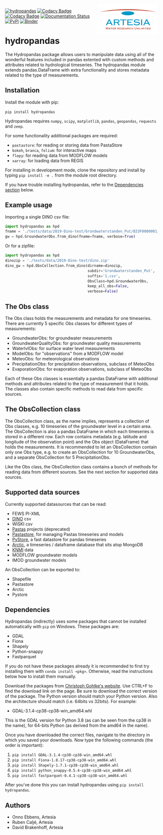 <img src="/docs/_static/Artesia_logo.jpg" alt="Artesia" width="200" align="right">

[![hydropandas](https://github.com/ArtesiaWater/hydropandas/workflows/hydropandas/badge.svg)](https://github.com/ArtesiaWater/hydropandas/actions?query=workflow%3Ahydropandas)
[![Codacy Badge](https://app.codacy.com/project/badge/Grade/c1b99f474bdc49b0a47e00e4e9f66c2f)](https://www.codacy.com/gh/ArtesiaWater/hydropandas/dashboard?utm_source=github.com&utm_medium=referral&utm_content=ArtesiaWater/hydropandas&utm_campaign=Badge_Grade)
[![Codacy Badge](https://app.codacy.com/project/badge/Coverage/c1b99f474bdc49b0a47e00e4e9f66c2f)](https://www.codacy.com/gh/ArtesiaWater/hydropandas/dashboard?utm_source=github.com&utm_medium=referral&utm_content=ArtesiaWater/hydropandas&utm_campaign=Badge_Coverage)
[![Documentation Status](https://readthedocs.org/projects/hydropandas/badge/?version=latest)](https://hydropandas.readthedocs.io/en/latest/?badge=latest)
[![PyPi](https://img.shields.io/pypi/v/hydropandas.svg)](https://pypi.python.org/pypi/hydropandas)
[![Binder](https://mybinder.org/badge_logo.svg)](https://mybinder.org/v2/gh/ArtesiaWater/hydropandas/master)

# hydropandas

The Hydropandas package allows users to manipulate data using 
all of the wonderful features included in pandas extented with custom methods and attributes related to hydrological timeseries. The hydropandas 
module extends pandas.DataFrame with extra functionality and stores metadata 
related to the type of measurements.

## Installation

Install the module with pip:

`pip install hydropandas`

Hydropandas requires `numpy`, `scipy`, `matplotlib`, `pandas`, `geopandas`, 
`requests` and `zeep`. 

For some functionality additional packages are required:

-   `pastastore`: for reading or storing data from PastaStore
-   `bokeh`, `branca`, `folium`: for interactive maps
-   `flopy`: for reading data from MODFLOW models
-   `xarray`: for loading data from REGIS

For installing in development mode, clone the repository and install by
typing `pip install -e .` from the module root directory.

If you have trouble installing hydropandas, refer to the 
[Dependencies section](#dependencies) below.

## Example usage

Importing a single DINO csv file:

```python
import hydropandas as hpd
fname = './tests/data/2019-Dino-test/Grondwaterstanden_Put/B33F0080001_1.csv'
gw = hpd.GroundwaterObs.from_dino(fname=fname, verbose=True)
```

Or for a zipfile:

```python
import hydropandas as hpd
dinozip = './tests/data/2019-Dino-test/dino.zip'
dino_gw = hpd.ObsCollection.from_dino(dirname=dinozip,
                                      subdir='Grondwaterstanden_Put',
                                      suffix='1.csv',
                                      ObsClass=hpd.GroundwaterObs,
                                      keep_all_obs=False,
                                      verbose=False)
```

## The Obs class

The Obs class holds the measurements and metadata for one timeseries. There are 
currently 5 specific Obs classes for different types of measurements:

-   GroundwaterObs: for groundwater measurements
-   GroundwaterQualityObs: for groundwater quality measurements
-   WaterlvlObs: for surface water level measurements
-   ModelObs: for "observations" from a MODFLOW model
-   MeteoObs: for meteorological observations
-   PrecipitationObs: for precipitation observations, subclass of MeteoObs
-   EvaporationObs: for evaporation observations, subclass of MeteoObs

Each of these Obs classes is essentially a pandas DataFrame with additional 
methods and attributes related to the type of measurement that it holds. 
The classes also contain specific methods to read data from specific sources.

## The ObsCollection class

The ObsCollection class, as the name implies, represents a collection of Obs 
classes, e.g. 10 timeseries of the groundwater level in a certain area. The 
ObsCollection is also a pandas DataFrame in which each timeseries is stored 
in a different row. Each row contains metadata (e.g. latitude and longitude 
of the observation point) and the Obs object (DataFrame) that holds the 
measurements. It is recommended to let an ObsCollection contain only one Obs 
type, e.g. to create an ObsCollection for 10 GroundwaterObs, and a separate 
ObsCollection for 5 PrecipitationObs.

Like the Obs class, the ObsCollection class contains a bunch of methods for 
reading data from different sources. See the next section for supported data 
sources.

## Supported data sources

Currently supported datasources that can be read:

-   FEWS PI-XML
-   [DINO](https://www.dinoloket.nl) csv
-   WISKI csv
-   [Pastas](https://github.com/pastas/pastas) projects (deprecated)
-   [Pastastore](https://github.com/pastas/pastastore), for managing Pastas timeseries and models
-   [PyStore](https://github.com/ranaroussi/pystore), a fast datastore for pandas timeseries
-   [Arctic](https://github.com/man-group/arctic), a timeseries / dataframe database that sits atop MongoDB
-   [KNMI](https://www.knmi.nl/kennis-en-datacentrum/achtergrond/data-ophalen-vanuit-een-script) data
-   MODFLOW groundwater models
-   IMOD groundwater models

An ObsCollection can be exported to:

-   Shapefile
-   Pastastore
-   Arctic
-   Pystore

## Dependencies

Hydropandas (indirectly) uses some packages that cannot be installed 
automatically with `pip` on Windows. These packages are:

-   GDAL
-   Fiona
-   Shapely
-   Python-snappy
-   Fastparquet

If you do not have these packages already it is recommended to first try 
installing them with `conda install <pkg>`. Otherwise, read the instructions 
below how to install them manually.

Download the packages from [Christoph Gohlke's website](https://www.lfd.uci.edu/~gohlke/pythonlibs). 
Use CTRL+F to find the download link on the page. Be sure to download the 
correct version of the package. The Python version should match your Python 
version. Also the architecture should match (i.e. 64bits vs 32bits). 
For example:

-   GDAL-3.1.4-cp38-cp38-win_amd64.whl

This is the GDAL version for Python 3.8 (as can be seen from the cp38 in the 
name), for 64-bits Python (as derived from the amd64 in the name).

Once you have downloaded the correct files, navigate to the directory in which 
you saved your downloads. Now type the following commands (the order is 
important):

1.  `pip install GDAL-3.1.4-cp38-cp38-win_amd64.whl`
2.  `pip install Fiona-1.8.17-cp38-cp38-win_amd64.whl`
3.  `pip install Shapely-1.7.1-cp38-cp38-win_amd64.whl`
4.  `pip install python_snappy-0.5.4-cp38-cp38-win_amd64.whl`
5.  `pip install fastparquet-0.4.1-cp38-cp38-win_amd64.whl`

After you've done this you can install hydropandas using 
`pip install hydropandas`.

## Authors

-   Onno Ebbens, Artesia
-   Ruben Caljé, Artesia
-   Davíd Brakenhoff, Artesia
